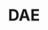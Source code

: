 ---
title: DAE
crosslinks:
- youtubefactsbot
- MassdropBot
- MGTOW
- childfree
- jesuschristreddit
- self
- trolling
- youtubot
- tmsbmeta
- Thighsexual
- titlegore
- amiugly
- AskReddit
- FreeCompliments
- nocontext
- WTF
- DeadBedrooms
- shitpost
- casualiama
- evenwithcontext
---
